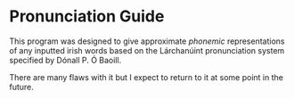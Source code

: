 #  Pronunciation Guide
This program was designed to give approximate *phonemic* representations of any inputted irish words based on the Lárchanúint pronunciation system specified by Dónall P. Ó Baoill.

There are many flaws with it but I expect to return to it at some point in the future.
